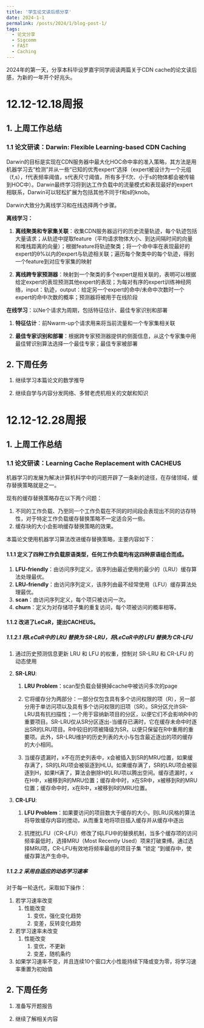 ```yaml
---
title: '学生论文读后感分享'
date: 2024-1-1
permalink: /posts/2024/1/blog-post-1/
tags:
  - 论文分享
  - Sigcomm
  - FAST
  - Caching 
---
```


2024年的第一天，分享本科毕设罗嘉宇同学阅读两篇关于CDN cache的论文读后感，为新的一年开个好兆头。


# 12.12-12.18周报

## 1. 上周工作总结

### 1.1 论文研读：Darwin: Flexible Learning-based CDN Caching


Darwin的目标是实现在CDN服务器中最大化HOC命中率的准入策略，其方法是用机器学习去“检测”并从一些“已知的优秀expert”选择（expert被设计为一个元组（f,s），f代表频率阈值，s代表尺寸阈值，所有多于f次、小于s的物体都会被传输到HOC中）。Darwin最终学习将到达工作负载中的流量模式和表现最好的expert相联系，Darwin可以轻松扩展为包括其他不同于f和s的knob。

Darwin大致分为离线学习和在线选择两个步骤。

**离线学习：**

1. **离线聚类和专家集关联**：收集CDN服务器运行的历史流量轨迹，每个轨迹包括大量请求；从轨迹中提取feature（平均请求物体大小、到达间隔时间的向量和堆栈距离的向量）；根据feature将轨迹聚类；将一个命中率在表现最好的expert的θ%以内的expert与轨迹相关联；遍历每个聚类中的每个轨迹，得到一个feature到对应专家集的映射

2. **离线跨专家预测器**：映射到一个聚类的多个expert是相关联的，表明可以根据给定expert的表现预测其他expert的表现；为每对有序的expert训练神经网络，input：轨迹，output：给定另一个expert的命中/未命中次数时一个expert的命中次数的概率；预测器将被用于在线阶段

**在线学习**：以Ne个请求为周期，包括特征估计、最佳专家识别和部署

1. **特征估计**：前Nwarm-up个请求用来将当前流量和一个专家集相关联

2. **最佳专家识别和部署**：根据跨专家预测器提供的侧面信息，从这个专家集中用最佳臂识别算法选择一个最佳专家；最佳专家被部署

## 2. 下周任务

1. 继续学习本篇论文的数学推导

2. 继续自学与内容分发网络、多臂老虎机相关的文献和知识


# 12.12-12.28周报

## 1. 上周工作总结

### 1.1 论文研读：Learning Cache Replacement with CACHEUS


机器学习的发展为解决计算机科学中的问题开辟了一条新的途径，在存储领域，缓存替换策略就是之一。

现有的缓存替换策略存在以下两个问题：

1) 不同的工作负载、乃至同一个工作负载在不同的时间段会表现出不同的访存特性，对于特定工作负载缓存替换策略不一定适合另一些。
2) 缓存块的大小会影响缓存替换策略的效果。

本篇论文使用机器学习算法改进缓存替换策略，主要内容如下：

#### 1.1.1 定义了四种工作负载原语类型，任何工作负载均有这四种原语组合而成。

1) **LFU-friendly**：由访问序列定义，该序列由最近使用的最少的（LRU）缓存算法处理最优。
2) **LRU-friendly**：由访问序列定义，该序列由最不经常使用（LFU）缓存算法处理最优。
3) **scan**：由访问序列定义，每个项只被访问一次。
4) **churn**：定义为对存储项子集的重复访问，每个项被访问的概率相等。

#### 1.1.2 改进了LeCaR，提出CACHEUS。
##### 1.1.2.1 将LeCaR中的 LRU 替换为 SR-LRU，将LeCaR中的 LFU 替换为 CR-LFU

1) 通过历史预测信息更新 LRU 和 LFU 的权重，控制对 SR-LRU 和 CR-LFU 的动态使用

2) **SR-LRU**:

    1) **LRU Problem**：scan型负载会替换掉cache中被访问多次的page

    2) 它将缓存分为两部分：一部分仅包含具有多个访问权限的项（R），另一部分用于单访问项以及具有多个访问权限的旧项（SR）。SR分区允许SR-LRU具有抗扫描性；一个用于容纳新项目的分区，以便它们不会影响R中的重要项目。SR-LRU仅从SR分区逐出-当缓存已满时，它在缓存未命中时逐出SR的LRU项目。R中较旧的项被降级为SR，以便只保留在R中重用的重要项。此外，SR-LRU维护的历史列表的大小与包含最近逐出的项的缓存的大小相同。

    3) 当缓存遗漏时，x不在历史列表中，x会被插入到SR的MRU位置，如果缓存满了，SR的LRU项会被驱逐到HLU。如果缓存满了，SR的LRU项会被驱逐到H，如果H满了，算法会删除H的LRU项以腾出空间。缓存遗漏时，x在H中，x被移到R的MRU位置；缓存命中时，x在SR中，x被移到R的MRU位置；缓存命中时，x在R中，x被移到R的MRU位置。

3) **CR-LFU**:

    1) **LFU Problem**：如果要访问的项目数大于缓存的大小，则LRU风格的算法将导致缓存内容的搅动，从而重复地将项目插入缓存并从缓存中逐出

    2) 抗搅扰LFU（CR-LFU）修改了纯LFU中的替换机制，当多个缓存项的访问频率最低时，选择MRU（Most Recently Used）项来打破束缚。通过选择MRU项，CR-LFU有效地将频率最低的项目子集 “锁定 “到缓存中，使 缓存算法产生命中。

##### 1.1.2.2 采用自适应的动态学习速率

对于每一轮迭代，采取如下操作：

1) 若学习速率改变
    1) 性能改变
        1) 变优，强化变化趋势
        2) 变差，反转变化趋势
2) 若学习速率未改变
    1) 性能改变
        1) 变优，不更新
        2) 变差，随机条约
3) 如果学习速率不变，并且连续10个窗口大小性能持续下降或变为零，将学习速率重置为初始值


## 2. 下周任务

1. 准备写开题报告

2. 继续了解相关内容
